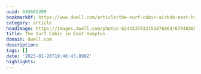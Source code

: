 ```yaml
---
uuid: 645601209
bookmarkOf: https://www.dwell.com/article/the-surf-cabin-airbnb-east-hampton-bdedb6b2
category: article
headImage: https://images.dwell.com/photos-6242537032151076864/6794030534225043456-large/now-available-to-rent-on-airbnb-the-revamped-1950s-dwelling-known-as-the-surf-cabin-features-airy-interiors-with-laid-back-vibes-for-a-breezy-weekend-getaway.jpg
title: The Surf Cabin in East Hampton
domain: dwell.com
description:
tags: []
date: '2023-01-26T19:46:43.098Z'
highlights:
---
```




